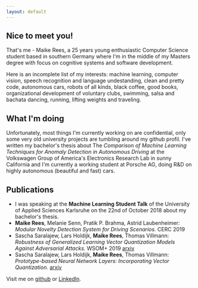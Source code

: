 ```yaml
---
layout: default
---
```


## Nice to meet you!
That's me - Maike Rees, a 25 years young enthusiastic Computer Science student based in southern Germany where I'm in the middle of my Masters degree with focus on cognitive systems and software development. 

Here is an incomplete list of my interests: machine learning, computer vision, speech recognition and language undestanding, clean and pretty code, autonomous cars, robots of all kinds, black coffee, good books, organizational development of voluntary clubs, swimming, salsa and bachata dancing, running, lifting weights and traveling.  

## What I'm doing
Unfortunately, most things I'm currently working on are confidential, only some very old university projects are tumbling around my github profil. I've written my bachelor's thesis about The _Comparison of Machine Learning Techniques for Anomaly Detection in Autonomous Driving_ at the Volkswagen Group of America's Electronics Research Lab in sunny California and I'm currently a working student at Porsche AG, doing R&D on highly autonomous (beautiful and fast) cars.

## Publications
*   I was speaking at the **Machine Learning Student Talk** of the University of Applied Sciences Karlsruhe on the 22nd of October 2018 about my bachelor's thesis.
* **Maike Rees**, Melanie Senn, Pratik P. Brahma, Astrid Laubenheimer: _Modular Novelty Detection System for Driving Scenarios._ CERC 2019
* Sascha Saralajew, Lars Holdijk, **Maike Rees**, Thomas Villmann: _Robustness of Generalized Learning Vector Quantization Models Against Adversarial Attacks._ WSOM+ 2019 [arxiv](https://arxiv.org/abs/1902.00577)
* Sascha Saralajew, Lars Holdijk, **Maike Rees**, Thomas Villmann: _Prototype-based Neural Network Layers: Incorporating Vector Quantization._ [arxiv](https://arxiv.org/abs/1812.01214)


Visit me on [github](https://github.com/maikefer) or [LinkedIn](https://www.linkedin.com/in/maike-rees-8b6103150).

